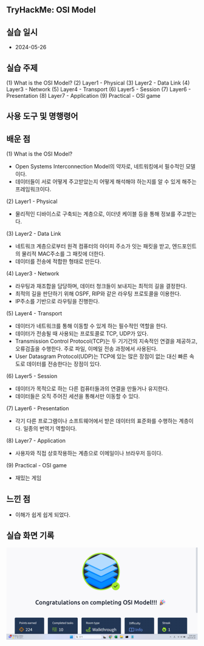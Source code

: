 ## TryHackMe: OSI Model

## 실습 일시
- 2024-05-26

## 실습 주제
(1) What is the OSI Model?
(2) Layer1 - Physical
(3) Layer2 - Data Link
(4) Layer3 - Network
(5) Layer4 - Transport
(6) Layer5 - Session
(7) Layer6 - Presentation
(8) Layer7 - Application
(9) Practical - OSI game

## 사용 도구 및 명행령어


## 배운 점
(1) What is the OSI Model?
 - Open Systems Interconnection Model의 약자로, 네트워킹에서 필수적인 모델이다.
 - 데이터들이 서로 어떻게 주고받았는지 어떻게 해석해야 하는지를 알 수 있게 해주는 프레임워크이다.

(2) Layer1 - Physical
 - 물리적인 디바이스로 구축되는 계층으로, 이더넷 케이블 등을 통해 정보를 주고받는다.

(3) Layer2 - Data Link
 - 네트워크 계층으로부터 원격 컴퓨터의 아이피 주소가 잇는 패킷을 받고, 엔드포인트의 물리적 MAC주소를 그 패킷에 더한다.
 - 데이터를 전송에 적합한 형태로 만든다.

(4) Layer3 - Network
 - 라우팅과 재조합을 담당하며, 데이터 청크들이 보내지는 최적의 길을 결정한다.
 - 최적의 길을 판단하기 위해 OSPF, RIP와 같은 라우팅 프로토콜을 이용한다.
 - IP주소를 기반으로 라우팅을 진행한다.

(5) Layer4 - Transport
 - 데이터가 네트워크를 통해 이동할 수 있게 하는 필수적인 역할을 한다.
 - 데이터가 전송될 때 사용되는 프로토콜로 TCP, UDP가 있다.
 - Transmission Control Protocol(TCP)는 두 기기간의 지속적인 연결을 제공하고, 오류검출을 수행한다. 주로 파일, 이메일 전송 과정에서 사용된다.
 - User Datasgram Protocol(UDP)는 TCP에 있는 많은 장점이 없는 대신 빠른 속도로 데이터를 전송한다는 장점이 있다.

(6) Layer5 - Session
 - 데이터가 목적으로 하는 다른 컴퓨터들과의 연결을 만들거나 유지한다.
 - 데이터들은 오직 주어진 세션을 통해서만 이동할 수 있다.

(7) Layer6 - Presentation
 - 각기 다른 프로그램이나 소프트웨어에서 받은 데이터의 표준화를 수행하는 계층이다. 일종의 번역기 역할이다.

(8) Layer7 - Application
 - 사용자와 직접 상호작용하는 계층으로 이메일이나 브라우저 등이다.

(9) Practical - OSI game
 - 재밌는 게임

## 느낀 점
- 이해가 쉽게 쉽게 되었다.

## 실습 화면 기록
![실습 결과](images/OSI_Model.png)

